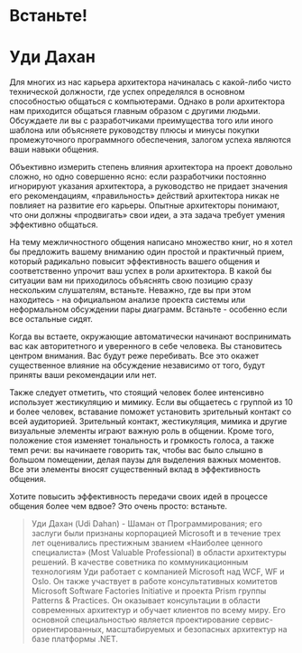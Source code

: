 # Встаньте!

# Уди Дахан

Для многих из нас карьера архитектора начиналась с какой-либо чисто
технической должности, где успех определялся в основном способностью
общаться с компьютерами. Однако в роли архитектора нам приходится общаться
главным образом с другими людьми. Обсуждаете ли вы с разработчиками
преимущества того или иного шаблона или объясняете руководству плюсы
и минусы покупки промежуточного программного обеспечения, залогом
успеха являются ваши навыки общения.

Объективно измерить степень влияния архитектора на проект довольно
сложно, но одно совершенно ясно: если разработчики постоянно
игнорируют указания архитектора, а руководство не придает значения его
рекомендациям, «правильность» действий архитектора никак не повлияет на
развитие его карьеры. Опытные архитекторы понимают, что они должны
«продвигать» свои идеи, а эта задача требует умения эффективно общаться.

На тему межличностного общения написано множество книг, но я хотел бы
предложить вашему вниманию один простой и практичный прием, который
радикально повысит эффективность вашего общения и соответственно
упрочит ваш успех в роли архитектора. В какой бы ситуации вам ни приходилось
объяснять свою позицию сразу нескольким слушателям, встаньте.
Неважно, где вы при этом находитесь - на официальном анализе проекта системы
или неформальном обсуждении пары диаграмм. Встаньте - особенно если
все остальные сидят.

Когда вы встаете, окружающие автоматически начинают воспринимать вас
как авторитетного и уверенного в себе человека. Вы становитесь центром
внимания. Вас будут реже перебивать. Все это окажет существенное
влияние на обсуждение независимо от того, будут приняты ваши рекомендации
или нет.

Также следует отметить, что стоящий человек более интенсивно использует
жестикуляцию и мимику. Если вы общаетесь с группой из 10 и более
человек, вставание поможет установить зрительный контакт со всей аудиторией.
Зрительный контакт, жестикуляция, мимика и другие визуальные
элементы играют важную роль в общении. Кроме того, положение стоя изменяет
тональность и громкость голоса, а также темп речи: вы начинаете говорить
так, чтобы вас было слышно в большом помещении, делая паузы для
выделения важных моментов. Все эти элементы вносят существенный вклад
в эффективность общения.

Хотите повысить эффективность передачи своих идей в процессе общения
более чем вдвое? Это очень просто: встаньте.

> Уди Дахан (Udi Dahan) - Шаман от Программирования; его заслуги были признаны корпорацией Microsoft и в течение трех лет оценивались престижным званием «Наиболее ценного специалиста» (Most Valuable Professional) в области архитектуры решений. В качестве советника по коммуникационным технологиям Уди работает с компанией Microsoft над WCF, WF и Oslo. Он также участвует в работе консультативных комитетов Microsoft Software Factories Initiative и проекта Prism группы Patterns & Practices. Он оказывает консультации в области современных архитектур и обучает клиентов по всему миру. Его основной специальностью является проектирование сервис-ориентированных, масштабируемых и безопасных архитектур на базе платформы .NET.